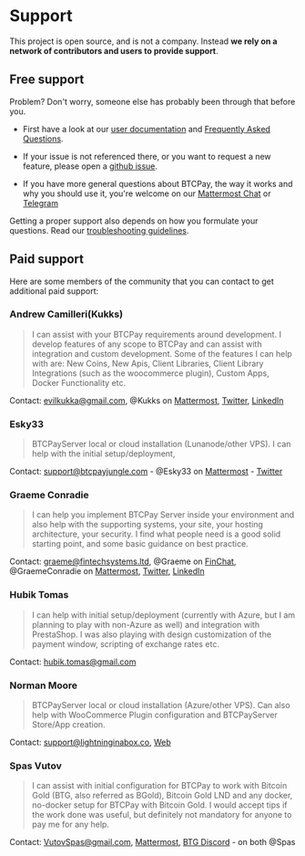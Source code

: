 # Support

This project is open source, and is not a company. Instead **we rely on a network of contributors and users to provide support**.

## Free support

Problem? Don't worry, someone else has probably been through that before you.

* First have a look at our [user documentation](./README.md) and [Frequently Asked Questions](./FAQ/readme.md).

* If your issue is not referenced there, or you want to request a new feature, please open a [github issue](https://github.com/btcpayserver/btcpayserver/issues).

* If you have more general questions about BTCPay, the way it works and why you should use it, you're welcome on our [Mattermost Chat](https://chat.btcpayserver.org/) or [Telegram](https://t.me/btcpayserver)

Getting a proper support also depends on how you formulate your questions. Read our [troubleshooting guidelines](./Troubleshooting.md).

## Paid support

Here are some members of the community that you can contact to get additional paid support:

### Andrew Camilleri(Kukks)

> I can assist with your BTCPay requirements around development. I develop features of any scope to BTCPay and can assist with integration and custom development. Some of the features I can help with are: New Coins, New Apis, Client Libraries, Client Library Integrations (such as the woocommerce plugin), Custom Apps, Docker Functionality etc.

Contact: evilkukka@gmail.com, @Kukks on [Mattermost](https://chat.btcpayserver.org/), [Twitter](https://twitter.com/MrKukks), [LinkedIn](https://www.linkedin.com/in/camilleriandrew/)

### Esky33

  > BTCPayServer local or cloud installation (Lunanode/other VPS). I can help with the initial setup/deployment,  

 Contact: support@btcpayjungle.com - @Esky33 on [Mattermost](https://chat.btcpayserver.org/) -  [Twitter](https://twitter.com/Esky33junglist)
 
 ### Graeme Conradie

> I can help you implement BTCPay Server inside your environment and also help with the supporting systems, your site, your hosting architecture, your security. I find what people need is a good solid starting point, and some basic guidance on best practice.

Contact: graeme@fintechsystems.ltd, @Graeme on [FinChat](https://chat.fintechsystems.ltd), @GraemeConradie on [Mattermost](https://chat.btcpayserver.org/), [Twitter](https://twitter.com/GraemeConradie), [LinkedIn](https://www.linkedin.com/in/GraemeConradie/)
 
### Hubik Tomas

> I can help with initial setup/deployment (currently with Azure, but I am planning to play with non-Azure as well) and integration with PrestaShop. I was also playing with design customization of the payment window, scripting of exchange rates etc.

Contact: hubik.tomas@gmail.com

### Norman Moore

> BTCPayServer local or cloud installation (Azure/other VPS).  Can also help with WooCommerce Plugin configuration and BTCPayServer Store/App creation.

Contact: support@lightninginabox.co, [Web](https://lightninginabox.co)

### Spas Vutov

> I can assist with initial configuration for BTCPay to work with Bitcoin Gold (BTG, also referred as BGold), Bitcoin Gold LND and any docker, no-docker setup for BTCPay with Bitcoin Gold. I would accept tips if the work done was useful, but definitely not mandatory for anyone to pay me for any help.

Contact: VutovSpas@gmail.com, [Mattermost](https://chat.btcpayserver.org/), [BTG Discord](https://forum.bitcoingold.org/t/btg-discord-invite/138) - on both @Spas
